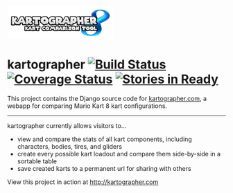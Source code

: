 <img src="kartographer/static/logo.png" alt="kartographer" width="245px">

# kartographer [![Build Status](https://travis-ci.org/dougwt/kartographer.svg?branch=master)](https://travis-ci.org/dougwt/kartographer) [![Coverage Status](https://img.shields.io/coveralls/dougwt/kartographer.svg)](https://coveralls.io/r/dougwt/kartographer) [![Stories in Ready](https://badge.waffle.io/dougwt/kartographer.svg?label=ready&title=Ready)](http://waffle.io/dougwt/kartographer)

This project contains the Django source code for [kartographer.com](http://kartographer.com), a webapp for comparing Mario Kart 8 kart configurations. 

---

kartographer currently allows visitors to...

- view and compare the stats of all kart components, including characters, bodies, tires, and gliders
- create every possible kart loadout and compare them side-by-side in a sortable table
- save created karts to a permanent url for sharing with others

View this project in action at http://kartographer.com
